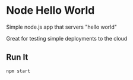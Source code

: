 
# Node Hello World

Simple node.js app that servers "hello world"

Great for testing simple deployments to the cloud

## Run It

`npm start`
